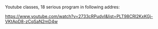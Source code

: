 Youtube classes, 18 serious program in following addres:

https://www.youtube.com/watch?v=2733cRPudvI&list=PLT98CRl2KxKGj-VKtApD8-zCqSaN2mD4w


